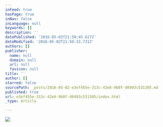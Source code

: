 ```yaml
---
inFeed: true
hasPage: true
inNav: false
inLanguage: null
keywords: []
description: ''
datePublished: '2016-05-02T21:50:45.627Z'
dateModified: '2016-05-02T21:50:33.731Z'
authors: []
publisher:
  name: null
  domain: null
  url: null
  favicon: null
title: ''
author: []
starred: false
sourcePath: _posts/2016-05-02-e3ef455e-313c-42e6-9b0f-d0493c531385.md
published: true
url: e3ef455e-313c-42e6-9b0f-d0493c531385/index.html
_type: Article

---
```

![](https://the-grid-user-content.s3-us-west-2.amazonaws.com/1a5fd533-ac0f-4883-b25d-a7323a917506.jpg)